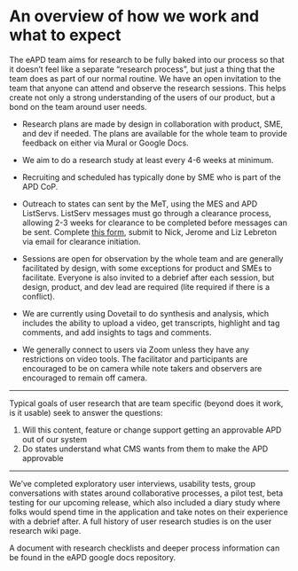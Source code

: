 # An overview of how we work and what to expect

The eAPD team aims for research to be fully baked into our process so that it doesn’t feel like a separate “research process”, but just a thing that the team does as part of our normal routine. We have an open invitation to the team that anyone can attend and observe the research sessions. This helps create not only a strong understanding of the users of our product, but a bond on the team around user needs.

* Research plans are made by design in collaboration with product, SME, and dev if needed. The plans are available for the whole team to provide feedback on either via Mural or Google Docs. 

* We aim to do a research study at least every 4-6 weeks at minimum. 

* Recruiting and scheduled has typically done by SME who is part of the APD CoP. 

* Outreach to states can sent by the MeT, using the MES and APD ListServs. ListServ messages must go through a clearance process, allowing 2-3 weeks for clearance to be completed before messages can be sent. Complete [this form](https://drive.google.com/file/d/13cWQzXd4gCdpkNunsS9veXzOYzB2apL6/view), submit to Nick, Jerome and Liz Lebreton via email for clearance initiation.

* Sessions are open for observation by the whole team and are generally facilitated by design, with some exceptions for product and SMEs to facilitate. Everyone is also invited to a debrief after each session, but design, product, and dev lead are required (lite required if there is a conflict). 

* We are currently using Dovetail to do synthesis and analysis, which includes the ability to upload a video, get transcripts, highlight and tag comments, and add insights to tags and comments. 

* We generally connect to users via Zoom unless they have any restrictions on video tools. The facilitator and participants are encouraged to be on camera while note takers and observers are encouraged to remain off camera. 

-------------------

Typical goals of user research that are team specific (beyond does it work, is it usable) seek to answer the questions: 
1) Will this content, feature or change support getting an approvable APD out of our system 
2) Do states understand what CMS wants from them to make the APD approvable 

-------------------

We’ve completed exploratory user interviews, usability tests, group conversations with states around collaborative processes, a pilot test, beta testing for our upcoming release, which also included a diary study where folks would spend time in the application and take notes on their experience with a debrief after. A full history of user research studies is on the user research wiki page. 

A document with research checklists and deeper process information can be found in the eAPD google docs repository. 